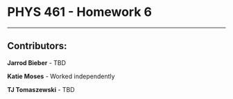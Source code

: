 
# PHYS 461 - Homework 6
---

## Contributors:

**Jarrod Bieber** - TBD

**Katie Moses** - Worked independently

**TJ Tomaszewski** - TBD
